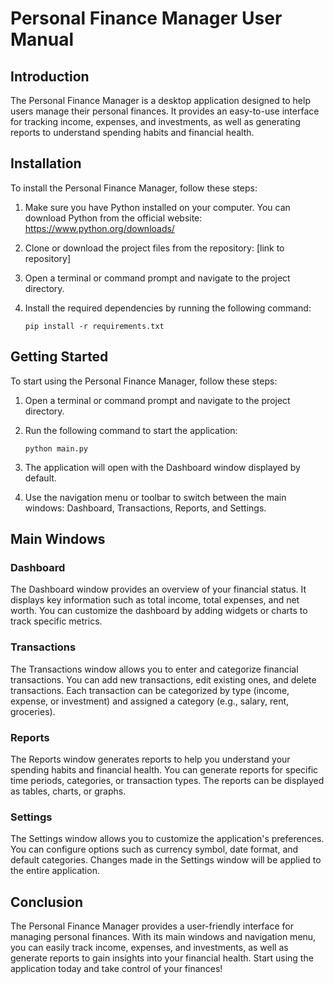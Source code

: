 # Personal Finance Manager User Manual

## Introduction

The Personal Finance Manager is a desktop application designed to help users manage their personal finances. It provides an easy-to-use interface for tracking income, expenses, and investments, as well as generating reports to understand spending habits and financial health.

## Installation

To install the Personal Finance Manager, follow these steps:

1. Make sure you have Python installed on your computer. You can download Python from the official website: https://www.python.org/downloads/

2. Clone or download the project files from the repository: [link to repository]

3. Open a terminal or command prompt and navigate to the project directory.

4. Install the required dependencies by running the following command:

   ```
   pip install -r requirements.txt
   ```

## Getting Started

To start using the Personal Finance Manager, follow these steps:

1. Open a terminal or command prompt and navigate to the project directory.

2. Run the following command to start the application:

   ```
   python main.py
   ```

3. The application will open with the Dashboard window displayed by default.

4. Use the navigation menu or toolbar to switch between the main windows: Dashboard, Transactions, Reports, and Settings.

## Main Windows

### Dashboard

The Dashboard window provides an overview of your financial status. It displays key information such as total income, total expenses, and net worth. You can customize the dashboard by adding widgets or charts to track specific metrics.

### Transactions

The Transactions window allows you to enter and categorize financial transactions. You can add new transactions, edit existing ones, and delete transactions. Each transaction can be categorized by type (income, expense, or investment) and assigned a category (e.g., salary, rent, groceries).

### Reports

The Reports window generates reports to help you understand your spending habits and financial health. You can generate reports for specific time periods, categories, or transaction types. The reports can be displayed as tables, charts, or graphs.

### Settings

The Settings window allows you to customize the application's preferences. You can configure options such as currency symbol, date format, and default categories. Changes made in the Settings window will be applied to the entire application.

## Conclusion

The Personal Finance Manager provides a user-friendly interface for managing personal finances. With its main windows and navigation menu, you can easily track income, expenses, and investments, as well as generate reports to gain insights into your financial health. Start using the application today and take control of your finances!